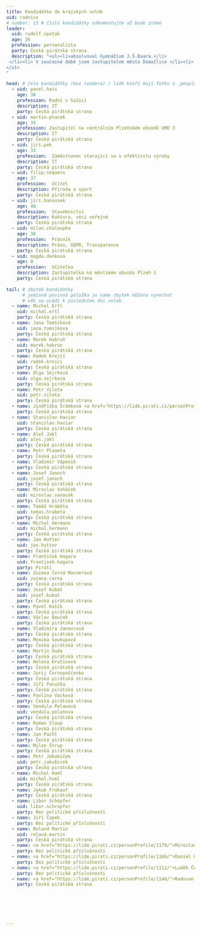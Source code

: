```yaml
---
title: Kandidátka do krajských voleb
uid: radnice
# number: 13 # číslo kandidátky odkomentujte až bude známé
leader:
  uid: rudolf.spotak
  age: 36
  profession: personalista
  party: Česká pirátská strana
  description: "<ul><li>absolvoval Gymnážium J.Š.Baara.</li>
 </li><li> V současné době jsem zastupitelem města Domažlice </li><li> věnuje se lidským zdrojům </li>
</ul>
"

head: # čelo kandidátky (bez leadera) / lidé kteří mají fotku a _people/jmeno.md
  - uid: pavel.hais
    age: 36
    profession: Radní v Sušici
    description: IT
    party: Česká pirátská strana
  - uid: martin.ptacek
    age: 35
    profession: Zastupitel na centrálním Plzeňském obvodě UMO 3
    description: IT
    party: Česká pirátská strana
  - uid: jiri.pek
    age: 33
    profession:  Zaměstnanec starající se o efektivitu výroby
    description: IT
    party: Česká pirátská strana
  - uid: filip.sequens
    age: 37
    profession:  Učitel
    description: Příroda a sport
    party: Česká pirátská strana
  - uid: jiri.hanousek
    age: 46
    profession:  Stavebnictví
    description: Kuktura, věci veřejné
    party: Česká pirátská strana
  - uid: milan.chaloupka
    age: 36
    profession:  Právník
    description: Právo, GDPR, Transparence
    party: Česká pirátská strana
  - uid: magda.dankova
    age: 0
    profession:  Učitelka
    description: Zastupitelka na městském obvodu Plzeň 1
    party: Česká pirátská strana
    
tail: # zbytek kandidatky
      # jedinná povinná položka je name zbytek můžete vynechat
      # věk se uvádí k poslednímu dni voleb
  - name: Michal Ertl
    uid: michal.ertl
    party: Česká pirátská strana
  - name: Jana Tomšíková
    uid: jana.tomsikova
    party: Česká pirátská strana
  - name: Marek Habruň
    uid: marek.habrun
    party: Česká pirátská strana
  - name: Radek Krejčí
    uid: radek.krejci
    party: Česká pirátská strana
  - name: Olga Sejrková
    uid: olga.sejrkova
    party: Česká pirátská strana
  - name: Petr Vileta
    uid: petr.vileta
    party: Česká pirátská strana
  - name: Jindřiška Šrámková <a href="https://lide.pirati.cz/personProfile/1186/</a>
    party: Česká pirátská strana
  - name: Stanislav Haviar
    uid: stanislav.haviar
    party: Česká pirátská strana
  - name: Aleš Jakl 
    uid: ales.jakl
    party: Česká pirátská strana
  - name: Petr Planeta
    party: Česká pirátská strana
  - name: Vladimír Vápeník 
    party: Česká pirátská strana
  - name: Josef Janoch 
    uid: josef.janoch
    party: Česká pirátská strana
  - name: Miroslav Vaňáček
    uid: miroslav.vanacek
    party: Česká pirátská strana
  - name: Tomáš Hraběta
    uid: tomas.hrabeta
    party: Česká pirátská strana
  - name: Michal Hermann
    uid: michal.hermann
    party: Česká pirátská strana
  - name: Jan Hutter
    uid: jan.hutter
    party: Česká pirátská strana
  - name: František Hagara
    uid: frantisek.hagara
    party: Piráti
  - name: Zuzana Černá Macnerová
    uid: zuzana.cerna
    party: Česká pirátská strana
  - name: Josef Kubát
    uid: josef.kubat
    party: Česká pirátská strana
  - name: Pavel Kašík
    party: Česká pirátská strana
  - name: Václav Bouček
    party: Česká pirátská strana
  - name: Vladimíra Janovcová
    party: Česká pirátská strana
  - name: Monika Soukupová
    party: Česká pirátská strana
  - name: Martin Ouda
    party: Česká pirátská strana
  - name: Helena Krutinová
    party: Česká pirátská strana
  - name: Jurij Černopaščenko
    party: Česká pirátská strana
  - name: Jiří Panuška
    party: Česká pirátská strana
  - name: Pavlína Vacková
    party: Česká pirátská strana
  - name: Vendula Polanová
    uid: vendula.polanova
    party: Česká pirátská strana
  - name: Roman Sloup
    party: Česká pirátská strana
  - name: Jan Pachl
    party: Česká pirátská strana
  - name: Milan Štrup
    party: Česká pirátská strana
  - name: Petr Jakubíček
    uid: petr.jakubicek
    party: Česká pirátská strana
  - name: Michal Huml
    uid: michal.huml
    party: Česká pirátská strana
  - name: Jakub Frühauf
    party: Česká pirátská strana
  - name: Libor Schöpfer
    uid: libor.schropfer
    party: Bez politické příslušnosti
  - name: Jiří Čapek
    party: Bez politické příslušnosti 
  - name: Roland Martin
    uid: roland.martin
    party: Česká pirátská strana
  - name: <a href="https://lide.pirati.cz/personProfile/1179/">Miroslav Červený</a>
    party: Bez politické příslušnosti
  - name: <a href="https://lide.pirati.cz/personProfile/1169/">Daniel Horák</a>
    party: Bez politické příslušnosti
  - name: <a href="https://lide.pirati.cz/personProfile/1112/">Luděk Červený</a>
    party: Bez politické příslušnosti
  - name: <a href="https://lide.pirati.cz/personProfile/1146/">Radovan Poór</a>
    party: Česká pirátská strana
    
    
   
    
    
    
---
```

